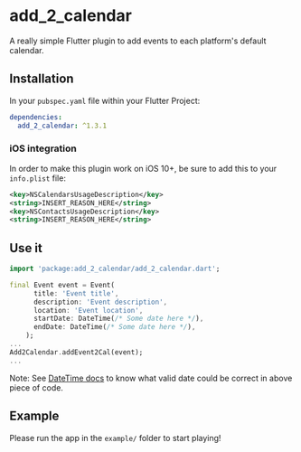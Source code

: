 # add_2_calendar

A really simple Flutter plugin to add events to each platform's default calendar.

## Installation

In your `pubspec.yaml` file within your Flutter Project: 

```yaml
dependencies:
  add_2_calendar: ^1.3.1
```

### iOS integration

In order to make this plugin work on iOS 10+, be sure to add this to your `info.plist` file:

```xml
<key>NSCalendarsUsageDescription</key>
<string>INSERT_REASON_HERE</string>
<key>NSContactsUsageDescription</key>
<string>INSERT_REASON_HERE</string>
```

## Use it

```dart
import 'package:add_2_calendar/add_2_calendar.dart';

final Event event = Event(
      title: 'Event title',
      description: 'Event description',
      location: 'Event location',
      startDate: DateTime(/* Some date here */),
      endDate: DateTime(/* Some date here */),
    );
...
Add2Calendar.addEvent2Cal(event);
...
```

Note: See [DateTime docs](https://api.flutter.dev/flutter/dart-core/DateTime-class.html) to know what valid date could be correct in above piece of code.

## Example

Please run the app in the `example/` folder to start playing!

